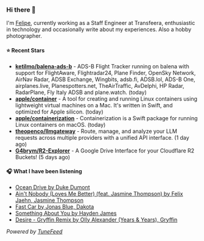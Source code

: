 ### Hi there 👋

I'm [Felipe](https://felipevm.com), currently working as a Staff Engineer at Transfeera, enthusiastic in technology and occasionally write about my experiences. Also a hobby photographer.

#### ⭐ Recent Stars
- **[ketilmo/balena-ads-b](https://github.com/ketilmo/balena-ads-b)** - ADS-B Flight Tracker running on balena with support for FlightAware, Flightradar24, Plane Finder, OpenSky Network, AirNav Radar, ADSB Exchange, Wingbits, adsb.fi, ADSB.lol, ADS-B One, airplanes.live, Planespotters.net, TheAirTraffic, AvDelphi, HP Radar, RadarPlane, Fly Italy ADSB and plane.watch. (today)
- **[apple/container](https://github.com/apple/container)** - A tool for creating and running Linux containers using lightweight virtual machines on a Mac. It&#39;s written in Swift, and optimized for Apple silicon.  (today)
- **[apple/containerization](https://github.com/apple/containerization)** - Containerization is a Swift package for running Linux containers on macOS. (today)
- **[theopenco/llmgateway](https://github.com/theopenco/llmgateway)** - Route, manage, and analyze your LLM requests across multiple providers with a unified API interface. (1 day ago)
- **[G4brym/R2-Explorer](https://github.com/G4brym/R2-Explorer)** - A Google Drive Interface for your Cloudflare R2 Buckets! (5 days ago)

#### 🎧 What I have been listening
- [Ocean Drive by Duke Dumont](https://open.spotify.com/track/0b6wdul3A5sQNpIOv03OxP)
- [Ain&#39;t Nobody (Loves Me Better) (feat. Jasmine Thompson) by Felix Jaehn, Jasmine Thompson](https://open.spotify.com/track/3c8iiZGfEammKJuWTErE5x)
- [Fast Car by Jonas Blue, Dakota](https://open.spotify.com/track/2mCF8L0brIs88eH6Kf2h9p)
- [Something About You by Hayden James](https://open.spotify.com/track/5n9DJWUiwuKuPE9sCVbQ0n)
- [Desire - Gryffin Remix by Olly Alexander (Years &amp; Years), Gryffin](https://open.spotify.com/track/6ctWstoouxCcvuTsd4cHNS)

_Powered by [TuneFeed](https://tunefeed.app?ref=github.com)_
